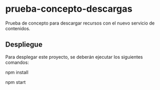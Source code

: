 # prueba-concepto-descargas
Prueba de concepto para descargar recursos con el nuevo servicio de contenidos.

## Despliegue
Para desplegar este proyecto, se deberán ejecutar los siguientes comandos:

npm install

npm start

